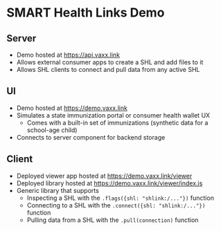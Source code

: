 # SMART Health Links Demo

## Server

* Demo hosted at https://api.vaxx.link
* Allows external consumer apps to create a SHL and add files to it
* Allows SHL clients to connect and pull data from any active SHL

## UI

* Demo hosted at https://demo.vaxx.link
* Simulates a state immunization portal or consumer health wallet UX
  * Comes with a built-in set of immunizations (synthetic data for a school-age child)
* Connects to server component for backend storage

## Client
* Deployed viewer app hosted at https://demo.vaxx.link/viewer
* Deployed library hosted at https://demo.vaxx.link/viewer/index.js
* Generic library that supports
  * Inspecting a SHL with the `.flags({shl: "shlink:/..."})` function
  * Connecting to a SHL with the `.connect({shl: "shlink:/..."})` function
  * Pulling data from a SHL with the `.pull(connection)` function
